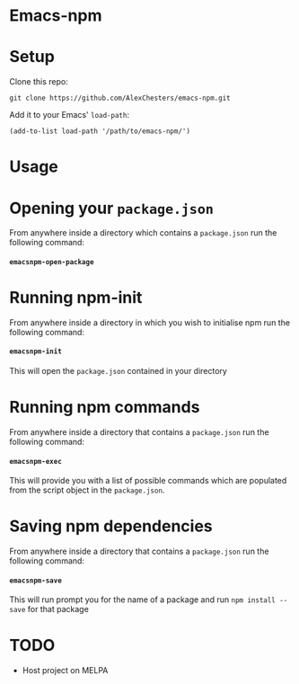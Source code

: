# Emacs-npm

# Setup

Clone this repo:

`git clone https://github.com/AlexChesters/emacs-npm.git`

Add it to your Emacs' `load-path`:

`(add-to-list load-path '/path/to/emacs-npm/')`

# Usage

# Opening your `package.json`

From anywhere inside a directory which contains a `package.json` run the following command:

#### `emacsnpm-open-package`

# Running npm-init 
From anywhere inside a directory in which you wish to initialise npm run the following command:

#### `emacsnpm-init`

This will open the `package.json` contained in your directory

# Running npm commands
From anywhere inside a directory that contains a `package.json` run the following command:

#### `emacsnpm-exec`

This will provide you with a list of possible commands which are populated from the script object in the `package.json`.

# Saving npm dependencies
From anywhere inside a directory that contains a `package.json` run the following command:

#### `emacsnpm-save`

This will run prompt you for the name of a package and run `npm install --save` for that package

# TODO 

* Host project on MELPA
